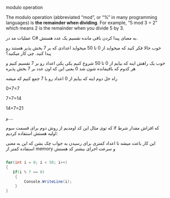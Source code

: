  modulo operation

The modulo operation (abbreviated “mod”, or “%” in many programming languages) is **the remainder when dividing**. For example, “5 mod 3 = 2” which means 2 is the remainder when you divide 5 by 3.

عملیات مد در C# به معنای پیدا کردن باقی مانده تقسیم یک عدد هستش.

خوب حالا فکر کنید که میخواید از 0 تا 50 میخواید اعدادی که بر 7 بخش پذیر هستند رو پیدا کنید. چی کار میکنید؟

خوب یک راهش اینه که بیایم از 0 تا 50 شروع کنیم یکی یکی اعداد رو بر 7 تقسیم کنیم و هر کدوم که باقیمانده شون شد 0 یعنی این که اون عدد بر 7 بخش پذیره

راه حل دوم اینه که بیایم از 0 اعداد رو با 7 جمع کنیم که میشه

0+7=7

7+7=14

14+7=21

و....

که توی مثال این کد اومدیم از روش دوم برای قسمت سوم if که افزاش مقدار شرط اولیه هستش استفاده کردیم:

این کار باعث میشه تا اعداد کمتری برای رسیدن به جواب چک بشن که این به معنی استفاده کمتر از memory و سرعت اجرای بیشتر کد هستش

```csharp

for(int i = 0; i < 50; i++)
{
   if(i % 7 == 0)
    {
        Console.WriteLine(i);
    }
}
```